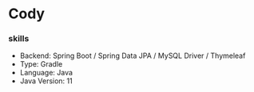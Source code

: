 # Cody

### skills
- Backend: Spring Boot / Spring Data JPA / MySQL Driver / Thymeleaf
- Type: Gradle
- Language: Java
- Java Version: 11
